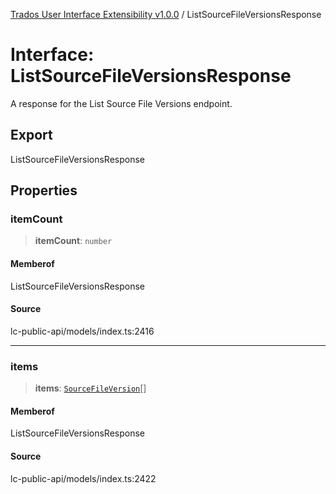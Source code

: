 [Trados User Interface Extensibility v1.0.0](../wiki/globals) / ListSourceFileVersionsResponse

# Interface: ListSourceFileVersionsResponse

A response for the List Source File Versions endpoint.

## Export

ListSourceFileVersionsResponse

## Properties

### itemCount

> **itemCount**: `number`

#### Memberof

ListSourceFileVersionsResponse

#### Source

lc-public-api/models/index.ts:2416

***

### items

> **items**: [`SourceFileVersion`](../wiki/Interface.SourceFileVersion)[]

#### Memberof

ListSourceFileVersionsResponse

#### Source

lc-public-api/models/index.ts:2422
